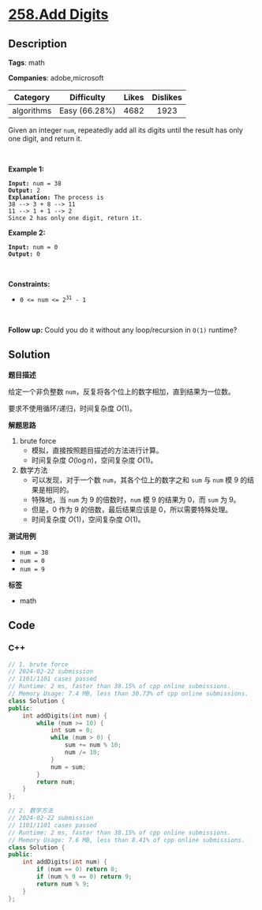 # [258.Add Digits](https://leetcode.com/problems/add-digits/description/)

## Description

**Tags**: math

**Companies**: adobe,microsoft

|  Category  |  Difficulty   | Likes | Dislikes |
| :--------: | :-----------: | :---: | :------: |
| algorithms | Easy (66.28%) | 4682  |   1923   |

<p>Given an integer <code>num</code>, repeatedly add all its digits until the result has only one digit, and return it.</p>
<p>&nbsp;</p>
<p><strong class="example">Example 1:</strong></p>
<pre><code><strong>Input:</strong> num = 38
<strong>Output:</strong> 2
<strong>Explanation:</strong> The process is
38 --&gt; 3 + 8 --&gt; 11
11 --&gt; 1 + 1 --&gt; 2
Since 2 has only one digit, return it.</code></pre>
<p><strong class="example">Example 2:</strong></p>
<pre><code><strong>Input:</strong> num = 0
<strong>Output:</strong> 0</code></pre>
<p>&nbsp;</p>
<p><strong>Constraints:</strong></p>
<ul>
  <li><code>0 &lt;= num &lt;= 2<sup>31</sup> - 1</code></li>
</ul>
<p>&nbsp;</p>
<p><strong>Follow up:</strong> Could you do it without any loop/recursion in <code>O(1)</code> runtime?</p>

## Solution

**题目描述**

给定一个非负整数 `num`，反复将各个位上的数字相加，直到结果为一位数。

要求不使用循环/递归，时间复杂度 $O(1)$。

**解题思路**

1. brute force
   - 模拟，直接按照题目描述的方法进行计算。
   - 时间复杂度 $O(\log n)$，空间复杂度 $O(1)$。
2. 数学方法
   - 可以发现，对于一个数 `num`，其各个位上的数字之和 `sum` 与 `num` 模 9 的结果是相同的。
   - 特殊地，当 `num` 为 9 的倍数时，`num` 模 9 的结果为 0，而 `sum` 为 9。
   - 但是，0 作为 9 的倍数，最后结果应该是 0，所以需要特殊处理。
   - 时间复杂度 $O(1)$，空间复杂度 $O(1)$。

**测试用例**

- `num = 38`
- `num = 0`
- `num = 9`

**标签**

- math

<!-- code start -->
## Code

### C++

```cpp
// 1. brute force
// 2024-02-22 submission
// 1101/1101 cases passed
// Runtime: 2 ms, faster than 38.15% of cpp online submissions.
// Memory Usage: 7.4 MB, less than 30.73% of cpp online submissions.
class Solution {
public:
    int addDigits(int num) {
        while (num >= 10) {
            int sum = 0;
            while (num > 0) {
                sum += num % 10;
                num /= 10;
            }
            num = sum;
        }
        return num;
    }
};
```

```cpp
// 2. 数学方法
// 2024-02-22 submission
// 1101/1101 cases passed
// Runtime: 2 ms, faster than 38.15% of cpp online submissions.
// Memory Usage: 7.6 MB, less than 8.41% of cpp online submissions.
class Solution {
public:
    int addDigits(int num) {
        if (num == 0) return 0;
        if (num % 9 == 0) return 9;
        return num % 9;
    }
};
```

<!-- code end -->
